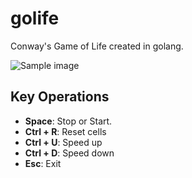 # golife
Conway's Game of Life created in golang.

![Sample image](https://github.com/mitsutoshi/wiki/raw/master/golife_demo.png)

## Key Operations

* **Space**: Stop or Start.
* **Ctrl + R**: Reset cells
* **Ctrl + U**: Speed up
* **Ctrl + D**: Speed down
* **Esc**: Exit
